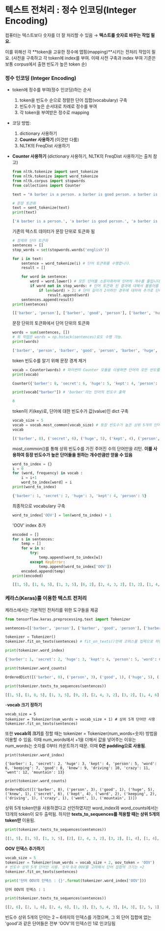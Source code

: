 # 텍스트 전처리 : 정수 인코딩(Integer Encoding)

컴퓨터는 텍스트보다 숫자를 더 잘 처리할 수 있음 → **텍스트를 숫자로 바꾸는 작업 필요.**

이를 위해선 각 **token을 고유한 정수에 맵핑(mapping)**시키는 전처리 작업이 필요. (사전을 구축하고 각 token에 index를 부여. 이때 사전 구축과 index 부여 기준은 보통 corpus에서 출현 빈도가 높은 token 순) 



### 정수 인코딩 (Integer Encoding)

- token에 정수를 부여(정수 인코딩)하는 순서

  1. token을 빈도수 순으로 정렬한 단어 집합(vocabulary) 구축 
  2. 빈도수가 높은 순서대로 차례로 정수를 부여
  3. 각 token을 부여받은 정수로 mapping

- 코딩 방법:  

  1. dictionary 사용하기
  2. **Counter 사용하기** (이것만 다룸)
  3. NLTK의 FreqDist 사용하기

- **Counter 사용하기** (dictionary 사용하기, NLTK의 FreqDist 사용하기는 출처 참고)

  ```python
  from nltk.tokenize import sent_tokenize
  from nltk.tokenize import word_tokenize
  from nltk.corpus import stopwords
  from collections import Counter
  ```

  ```python
  text = "A barber is a person. a barber is good person. a barber is huge person. he Knew A Secret! The Secret He Kept is huge secret. Huge secret. His barber kept his word. a barber kept his word. His barber kept his secret. But keeping and keeping such a huge secret to himself was driving the barber crazy. the barber went up a huge mountain."
  ```

  ```python
  # 문장 토큰화
  text = sent_tokenize(text)
  print(text)
  ```

  ```python
  ['A barber is a person.', 'a barber is good person.', 'a barber is huge person.', 'he Knew A Secret!', 'The Secret He Kept is huge secret.', 'Huge secret.', 'His barber kept his word.', 'a barber kept his word.', 'His barber kept his secret.', 'But keeping and keeping such a huge secret to himself was driving the barber crazy.', 'the barber went up a huge mountain.']
  ```

  기존의 텍스트 데이터가 문장 단위로 토큰화 됨

  ```python
  # 정제와 단어 토큰화
  sentences = []
  stop_words = set(stopwords.words('english'))
  
  for i in text:
      sentence = word_tokenize(i) # 단어 토큰화를 수행합니다.
      result = []
  
      for word in sentence: 
          word = word.lower() # 모든 단어를 소문자화하여 단어의 개수를 줄입니다.
          if word not in stop_words: # 단어 토큰화 된 결과에 대해서 불용어를 제거합니다.
              if len(word) > 2: # 단어 길이가 2이하인 경우에 대하여 추가로 단어를 제거합니다.
                  result.append(word)
      sentences.append(result) 
  print(sentences)
  ```
  
  ```python
  [['barber', 'person'], ['barber', 'good', 'person'], ['barber', 'huge', 'person'], ['knew', 'secret'], ['secret', 'kept', 'huge', 'secret'], ['huge', 'secret'], ['barber', 'kept', 'word'], ['barber', 'kept', 'word'], ['barber', 'kept', 'secret'], ['keeping', 'keeping', 'huge', 'secret', 'driving', 'barber', 'crazy'], ['barber', 'went', 'huge', 'mountain']]
  ```
  
  문장 단위의 토큰화에서 단어 단위의 토큰화
  
  ```python
  words = sum(sentences, [])
  # 위 작업은 words = np.hstack(sentences)로도 수행 가능.
  print(words)
  ```
  
  ```python
  ['barber', 'person', 'barber', 'good', 'person', 'barber', 'huge', 'person', 'knew', 'secret', 'secret', 'kept', 'huge', 'secret', 'huge', 'secret', 'barber', 'kept', 'word', 'barber', 'kept', 'word', 'barber', 'kept', 'secret', 'keeping', 'keeping', 'huge', 'secret', 'driving', 'barber', 'crazy', 'barber', 'went', 'huge', 'mountain']
  ```
  
  token 빈도수를 알기 위해 문장 경계 제거 
  
  ```python
  vocab = Counter(words) # 파이썬의 Counter 모듈을 이용하면 단어의 모든 빈도를 쉽게 계산가능
  print(vocab)
  ```
  
  ```python
  Counter({'barber': 8, 'secret': 6, 'huge': 5, 'kept': 4, 'person': 3, 'word': 2, 'keeping': 2, 'good': 1, 'knew': 1, 'driving': 1, 'crazy': 1, 'went': 1, 'mountain': 1}) # type : dict
  ```
  
  ```python
  print(vocab["barber"]) # 'barber'라는 단어의 빈도수 출력
  ```
  
  ```python
  8
  ```
  
  token이 키(key)로, 단어에 대한 빈도수가 값(value)인 dict 구축
  
  ```python
  vocab_size = 5
  vocab = vocab.most_common(vocab_size) # 등장 빈도수가 높은 상위 5개의 단어만 저장
  vocab
  ```
  
  ```python
  [('barber', 8), ('secret', 6), ('huge', 5), ('kept', 4), ('person', 3)]
  ```
  
  most_common()를 통해 상위 빈도수를 가진 주어진 수의 단어만을 리턴. **이를 사용하여 등장 빈도수가 높은 단어들을 원하는 개수만큼만 얻을 수 있음**
  
  ```python
  word_to_index = {}
  i = 0
  for (word, frequency) in vocab :
      i = i+1
      word_to_index[word] = i
  print(word_to_index)
  ```
  
  ```python
  {'barber': 1, 'secret': 2, 'huge': 3, 'kept': 4, 'person': 5}
  ```
  
  최종적으로 vocabulary 구축 
  
  ```python
  word_to_index['OOV'] = len(word_to_index) + 1
  ```
  
  'OOV' index 추가
  
  ```python
  encoded = []
  for s in sentences:
      temp = []
      for w in s:
          try:
              temp.append(word_to_index[w])
          except KeyError:
              temp.append(word_to_index['OOV'])
      encoded.append(temp)
  print(encoded)
  ```
  
  ```python
  [[1, 5], [1, 6, 5], [1, 3, 5], [6, 2], [2, 4, 3, 2], [3, 2], [1, 4, 6], [1, 4, 6], [1, 4, 2], [6, 6, 3, 2, 6, 1, 6], [1, 6, 3, 6]]
  ```
  
  

### 케라스(Keras)를 이용한 텍스트 전처리

케라스에서는 기본적인 전처리를 위한 도구들을 제공

```python
from tensorflow.keras.preprocessing.text import Tokenizer
```

```python
sentences=[['barber', 'person'], ['barber', 'good', 'person'], ['barber', 'huge', 'person'], ['knew', 'secret'], ['secret', 'kept', 'huge', 'secret'], ['huge', 'secret'], ['barber', 'kept', 'word'], ['barber', 'kept', 'word'], ['barber', 'kept', 'secret'], ['keeping', 'keeping', 'huge', 'secret', 'driving', 'barber', 'crazy'], ['barber', 'went', 'huge', 'mountain']]
```

```python
tokenizer = Tokenizer()
tokenizer.fit_on_texts(sentences) # fit_on_texts()안에 코퍼스를 입력으로 하면 빈도수를 기준으로 단어 집합을 생성
```

```python
print(tokenizer.word_index)
```

```python
{'barber': 1, 'secret': 2, 'huge': 3, 'kept': 4, 'person': 5, 'word': 6, 'keeping': 7, 'good': 8, 'knew': 9, 'driving': 10, 'crazy': 11, 'went': 12, 'mountain': 13}
```

```python
print(tokenizer.word_counts)
```

```python
OrderedDict([('barber', 8), ('person', 3), ('good', 1), ('huge', 5), ('knew', 1), ('secret', 6), ('kept', 4), ('word', 2), ('keeping', 2), ('driving', 1), ('crazy', 1), ('went', 1), ('mountain', 1)])
```

```python
print(tokenizer.texts_to_sequences(sentences))
```

```python
[[1, 5], [1, 8, 5], [1, 3, 5], [9, 2], [2, 4, 3, 2], [3, 2], [1, 4, 6], [1, 4, 6], [1, 4, 2], [7, 7, 3, 2, 10, 1, 11], [1, 12, 3, 13]]
```



-**vocab 크기 정하기** 

```
vocab_size = 5
tokenizer = Tokenizer(num_words = vocab_size + 1) # 상위 5개 단어만 사용
tokenizer.fit_on_texts(sentences)
```

또한 **vocab의 크기**를 정할 때는 tokenizer = Tokenizer(num_words=숫자) 방법을 이용할 수 있음. 이때 num_words에서 +1을 더해서 값을 넣어주는 이유는 num_words는 숫자를 0부터 카운트하기 때문. 이때 **0은 padding으로 사용됨**. 

```
print(tokenizer.word_index)
```

```
{'barber': 1, 'secret': 2, 'huge': 3, 'kept': 4, 'person': 5, 'word': 6, 'keeping': 7, 'good': 8, 'knew': 9, 'driving': 10, 'crazy': 11, 'went': 12, 'mountain': 13}
```

```
print(tokenizer.word_counts)
```

```
OrderedDict([('barber', 8), ('person', 3), ('good', 1), ('huge', 5), ('knew', 1), ('secret', 6), ('kept', 4), ('word', 2), ('keeping', 2), ('driving', 1), ('crazy', 1), ('went', 1), ('mountain', 1)])
```

상위 5개 token만을 사용하겠다고 선언하였지만 word_index와 word_counts에서는 13개의 token이 모두 출력됨. 하지만 **texts_to_sequences를 적용할 때는 상위 5개의 token만** 이용됨.

```python
print(tokenizer.texts_to_sequences(sentences))
```

```python
[[1, 5], [1, 5], [1, 3, 5], [2], [2, 4, 3, 2], [3, 2], [1, 4], [1, 4], [1, 4, 2], [3, 2, 1], [1, 3]]
```



**OOV 인덱스 추가하기**

```python
vocab_size = 5
tokenizer = Tokenizer(num_words = vocab_size + 2, oov_token = 'OOV')
# 빈도수 상위 5개 단어만 사용. 숫자 0과 OOV를 고려해서 단어 집합의 크기는 +2
tokenizer.fit_on_texts(sentences)
```

```python
print('단어 OOV의 인덱스 : {}'.format(tokenizer.word_index['OOV']))
```

```python
단어 OOV의 인덱스 : 1
```

```python
print(tokenizer.texts_to_sequences(sentences))
```

```python
[[2, 6], [2, 1, 6], [2, 4, 6], [1, 3], [3, 5, 4, 3], [4, 3], [2, 5, 1], [2, 5, 1], [2, 5, 3], [1, 1, 4, 3, 1, 2, 1], [2, 1, 4, 1]]
```

빈도수 상위 5개의 단어는 2 ~ 6까지의 인덱스를 가졌으며, 그 외 단어 집합에 없는 'good'과 같은 단어들은 전부 'OOV'의 인덱스인 1로 인코딩됨

